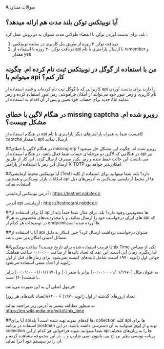 #سوالات متداول

## آیا نوبیتکس توکن بلند مدت هم ارائه میدهد؟
بله، برای بدست آوردن توکن با انقضاء طولانی مدت میتوان به دو روش عمل کرد :

1. دریافت توکن ۴ روزه از طریق پنل کاربری در سایت نوبیتکس
2. دریافت توکن ۳۰ روزه با استفاده از api با ارسال پارامتری با نام remember و مقدار yes

## من با استفاده از گوگل در نوبیتکس ثبت نام کرده ام. چگونه میتوانم با api کار کنم؟
کاربرانی که با گوگل ثبت نام کرده‌اند و قصد استفاده از api را دارند برای بدست آوردن نام کاربری و رمز عبور خود می‌توانند از امکان فراموشی رمز عبور استفاده کرده و رمز جدید برای حساب خود تعیین و پس از آن اقدام به استفاده از api نمایند.

## در هنگام لاگین با خطای missing captcha روبرو شده ام. مشکل چیست؟
در هنگام استفاده از api کافیست شما به همراه پارامترهای دیگر پارامتری با نام captcha با مقدار api ارسال نمائید.


##در هنگام لاگین با خطای missing otp روبرو شده ام. چگونه این مشکل حل میشود؟
در هنگامی که لاگین دو مرحله‌ای حساب شما فعال باشد، در هنگام استفاده از api نیز می بایست این حالت حفظ شده و رمز یکبار مصرف ارسال گردد. این کار از طریق ارسال این رمز با استفاده از پارامتر X-TOTP امکان‌پذیر خواهد بود.


##آیا نوبیتکس محیط آزمایشی (Test) دارد؟
بله، شما میتوانید برای استفاده از کلیه امکانات بازار نوبیتکس و همچنین api ها از محیط آزمایشی نوبیتکس به آدرس‌های ذیل استفاده نمائید:

آدرس نوبیتکس آزمایشی : https://testnet.nobitex.ir

آدرس api آزمایشی : https://testnetapi.nobitex.ir


##آیا برای استفاده از apiها محدودیتی وجود دارد؟
بله، برای مثال شما حتماً باید از IPهای ایران درخواست خود را ارسال نمائید، و یا محدودیت‌های مخصوص به هر api که در توضیحات هر کدام از endpointها آورده شده است.


##آیا با استفاده از api میتوان درخواست برداشت ارسال کرد؟
خیر، اینکار به دلیل مسائل امنیتی امکان‌پذیر نمی باشد.


##فرمت استفاده شده برای تاریخ چیست؟
ساعت یونیکس Unix Time
یکی از مقیاس اندازه‌گیری زمان آنی است. این عدد که تعداد ثانیه‌ها از ساعت ۰۰:۰۰:۰۰ ساعت هماهنگ جهانی اول ژانویه ۱۹۷۰ است، شامل ثانیه‌های کبیسه نمی‌شود. برای زمان‌های قبل از اول ژانویه از اعداد منفی استفاده می‌شود.

به عنوان مثال [۰۱/۰۱/۱۹۷۰ ۰۰:۰۰:۰۰] برابر با صفر (۰) و [۰۱/۰۱/۱۹۷۰ ۰۰:۰۱:۰۰] برابر با شصت(۶۰) است.

فرمول اصلی آن به این صورت می‌باشد:

تعداد (روزهای گذشته از اول ژانویه ۱۹۷۰) × ۸۶۴۰۰(تعداد ثانیه‌های هر روز)

به منظور مطالعه بیشتر به آدرس زیر مراجعه نمائید
https://en.wikipedia.org/wiki/Unix_time


##آیا برای apiها کدهای نمونه تهیه شده است؟
بله، collection کلیه api ها برای استفاده در برنامه postman تهیه و از <a target="_blank" rel="nofollow" href="https://documenter.getpostman.com/view/5722122/Szmcayjw?version=latest">اینجا</a> میتوانید به آن دسترسی داشته باشید. در این collection شما میتوانید نمونه فراخوانی هر کدام از این apiها را به زبان‌های مختلف برنامه نویسی نظیر پی اچ پی، پایتون، سی شارپ  و … در این مجموعه مشاهده کرده و آن را در سیستم خود اجرا نمائید.

